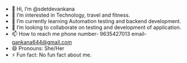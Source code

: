 - 👋 Hi, I’m @sdetdevankana
- 👀 I’m interested in Technology, travel and fitness.
- 🌱 I’m currently learning Automation testing and backend development.
- 💞️ I’m looking to collaborate on testing and development of application.
- 📫 How to reach me phone number- 9635427013 email- gankana644@gmail.com
- 😄 Pronouns: She/Her
- ⚡ Fun fact: No fun fact about me.

<!---
sdetdevankana/sdetdevankana is a ✨ special ✨ repository because its `README.md` (this file) appears on your GitHub profile.
You can click the Preview link to take a look at your changes.
--->
